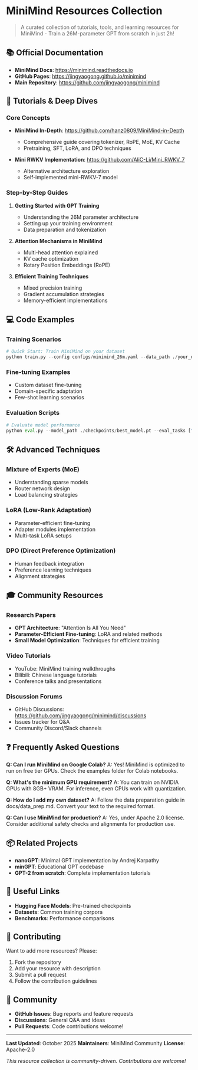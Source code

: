 # MiniMind Resources Collection

> A curated collection of tutorials, tools, and learning resources for MiniMind - Train a 26M-parameter GPT from scratch in just 2h!

## 📚 Official Documentation

- **MiniMind Docs**: https://minimind.readthedocs.io
- **GitHub Pages**: https://jingyaogong.github.io/minimind
- **Main Repository**: https://github.com/jingyaogong/minimind

## 🎯 Tutorials & Deep Dives

### Core Concepts
- **MiniMind In-Depth**: https://github.com/hanz0809/MiniMind-in-Depth
  - Comprehensive guide covering tokenizer, RoPE, MoE, KV Cache
  - Pretraining, SFT, LoRA, and DPO techniques
  
- **Mini RWKV Implementation**: https://github.com/AliC-Li/Mini_RWKV_7
  - Alternative architecture exploration
  - Self-implemented mini-RWKV-7 model

### Step-by-Step Guides
1. **Getting Started with GPT Training**
   - Understanding the 26M parameter architecture
   - Setting up your training environment
   - Data preparation and tokenization

2. **Attention Mechanisms in MiniMind**
   - Multi-head attention explained
   - KV cache optimization
   - Rotary Position Embeddings (RoPE)

3. **Efficient Training Techniques**
   - Mixed precision training
   - Gradient accumulation strategies
   - Memory-efficient implementations

## 💻 Code Examples

### Training Scenarios
```python
# Quick Start: Train MiniMind on your dataset
python train.py --config configs/minimind_26m.yaml --data_path ./your_data
```

### Fine-tuning Examples
- Custom dataset fine-tuning
- Domain-specific adaptation
- Few-shot learning scenarios

### Evaluation Scripts
```python
# Evaluate model performance
python eval.py --model_path ./checkpoints/best_model.pt --eval_tasks ["perplexity", "accuracy"]
```

## 🛠️ Advanced Techniques

### Mixture of Experts (MoE)
- Understanding sparse models
- Router network design
- Load balancing strategies

### LoRA (Low-Rank Adaptation)
- Parameter-efficient fine-tuning
- Adapter modules implementation
- Multi-task LoRA setups

### DPO (Direct Preference Optimization)
- Human feedback integration
- Preference learning techniques
- Alignment strategies

## 🎓 Community Resources

### Research Papers
- **GPT Architecture**: "Attention Is All You Need"
- **Parameter-Efficient Fine-tuning**: LoRA and related methods
- **Small Model Optimization**: Techniques for efficient training

### Video Tutorials
- YouTube: MiniMind training walkthroughs
- Bilibili: Chinese language tutorials
- Conference talks and presentations

### Discussion Forums
- GitHub Discussions: https://github.com/jingyaogong/minimind/discussions
- Issues tracker for Q&A
- Community Discord/Slack channels

## ❓ Frequently Asked Questions

**Q: Can I run MiniMind on Google Colab?**
A: Yes! MiniMind is optimized to run on free tier GPUs. Check the examples folder for Colab notebooks.

**Q: What's the minimum GPU requirement?**
A: You can train on NVIDIA GPUs with 8GB+ VRAM. For inference, even CPUs work with quantization.

**Q: How do I add my own dataset?**
A: Follow the data preparation guide in docs/data_prep.md. Convert your text to the required format.

**Q: Can I use MiniMind for production?**
A: Yes, under Apache 2.0 license. Consider additional safety checks and alignments for production use.

## 📦 Related Projects

- **nanoGPT**: Minimal GPT implementation by Andrej Karpathy
- **minGPT**: Educational GPT codebase
- **GPT-2 from scratch**: Complete implementation tutorials

## 🔗 Useful Links

- **Hugging Face Models**: Pre-trained checkpoints
- **Datasets**: Common training corpora
- **Benchmarks**: Performance comparisons

## 📝 Contributing

Want to add more resources? Please:
1. Fork the repository
2. Add your resource with description
3. Submit a pull request
4. Follow the contribution guidelines

## 💬 Community

- **GitHub Issues**: Bug reports and feature requests
- **Discussions**: General Q&A and ideas
- **Pull Requests**: Code contributions welcome!

---

**Last Updated**: October 2025
**Maintainers**: MiniMind Community
**License**: Apache-2.0

*This resource collection is community-driven. Contributions are welcome!*
